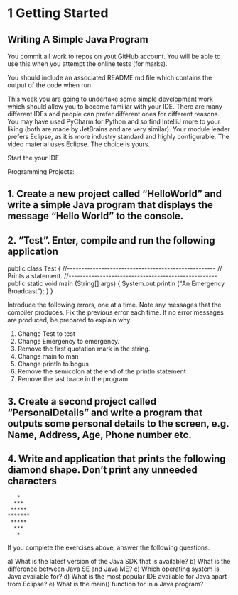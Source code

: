 # 1 Getting Started
## Writing A Simple Java Program


You commit all work to repos on yout GitHub account. You will be able to use this when you attempt the online tests (for marks).


You should include an associated README.md file which contains the output of the code when run.


This week you are going to undertake some simple development work which should allow you to become familiar with your IDE. There are many different IDEs and people can prefer different ones for different reasons. You may have used PyCharm for Python and so find IntelliJ more to your liking (both are made by JetBrains and are very similar). Your module leader prefers Eclipse, as it is more industry standard and highly configurable. The video material uses Eclipse. The choice is yours.


Start the your IDE.


Programming Projects:


## 1. Create a new project called “HelloWorld” and write a simple Java program that displays the message “Hello World” to the console.


## 2. “Test”. Enter, compile and run the following application


public class Test
{
   //----------------------------------------------------
   //  Prints a statement.
   //----------------------------------------------------
   public static void main (String[] args)
   {
      System.out.println ("An Emergency Broadcast");
   }
}


Introduce the following errors, one at a time. Note any messages that the compiler produces. Fix the previous error each time. If no error messages are produced, be prepared to explain why.


1. Change Test to test
2. Change Emergency to emergency.
3. Remove the first quotation mark in the string.
4. Change main to man
5. Change println to bogus
6. Remove the semicolon at the end of the println statement
7. Remove the last brace in the program


## 3. Create a second project called “PersonalDetails” and write a program that outputs some personal details to the screen, e.g. Name, Address, Age, Phone number etc.


## 4. Write and application that prints the following diamond shape. Don’t print any unneeded characters


       *
      ***
     *****
    *******
     *****
      ***
       *




If you complete the exercises above, answer the following questions.
 
a) What is the latest version of the Java SDK that is available?
b) What is the difference between Java SE and Java ME?
c) Which operating system is Java available for?
d) What is the most popular IDE available for Java apart from Eclipse?
e) What is the main() function for in a Java program?
